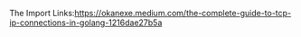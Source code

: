 The Import Links:https://okanexe.medium.com/the-complete-guide-to-tcp-ip-connections-in-golang-1216dae27b5a
